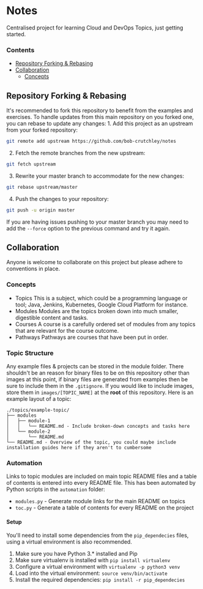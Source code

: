 # Notes
Centralised project for learning Cloud and DevOps Topics, just getting started.
<!--TOC_START-->
### Contents
- [Repository Forking & Rebasing](#repository-forking--rebasing)
- [Collaboration](#collaboration)
	- [Concepts](#concepts)

<!--TOC_END-->
## Repository Forking & Rebasing
It's recommended to fork this repository to benefit from the examples and exercises.
To handle updates from this main repository on you forked one, you can rebase to update any changes: 1. Add this project as an upstream from your forked repository:
```bash
git remote add upstream https://github.com/bob-crutchley/notes
```
2. Fetch the remote branches from the new upstream:
```bash
git fetch upstream
```
3. Rewrite your master branch to accommodate for the new changes:
```bash
git rebase upstream/master
```
4. Push the changes to your repository:
```bash
git push -u origin master
```
If you are having issues pushing to your master branch you may need to add the `--force` option to the previous command and try it again.
## Collaboration
Anyone is welcome to collaborate on this project but please adhere to conventions in place.
### Concepts
- Topics
    This is a subject, which could be a programming language or tool; Java, Jenkins, Kubernetes, Google Cloud Platform for instance.
- Modules
    Modules are the topics broken down into much smaller, digestible content and tasks.
- Courses
    A course is a carefully ordered set of modules from any topics that are relevant for the course outcome.
- Pathways
    Pathways are courses that have been put in order.
### Topic Structure
Any example files & projects can be stored in the module folder.
There shouldn't be an reason for binary files to be on this repository other than images at this point, if binary files are generated from examples then be sure to include them in the `.gitignore`.
If you would like to include images, store them in `images/[TOPIC_NAME]` at the **root** of this repository.
Here is an example layout of a topic:
```text
./topics/example-topic/
├── modules
│   ├── module-1
│   │   └── README.md - Include broken-down concepts and tasks here
│   └── module-2
│       └── README.md
└── README.md - Overview of the topic, you could maybe include installation guides here if they aren't to cumbersome
```
### Automation
Links to topic modules are included on main topic README files and a table of contents is entered into every README file.
This has been automated by Python scripts in the `automation` folder:
- `modules.py` - Generate module links for the main README on topics
- `toc.py` - Generate a table of contents for every README on the project
#### Setup
You'll need to install some dependencies from the `pip_dependecies` files, using a virtual environment is also recommended.
1. Make sure you have Python 3.* installed and Pip
2. Make sure virtualenv is installed with `pip install virtualenv`
3. Configure a virtual environment with `virtualenv -p python3 venv` 
4. Load into the virtual environment: `source venv/bin/activate`
5. Install the required dependencies: `pip install -r pip_dependecies`
